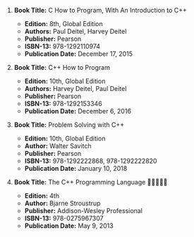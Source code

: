 1. **Book Title:** C How to Program, With An Introduction to C++
   - **Edition:** 8th, Global Edition
   - **Authors:** Paul Deitel, Harvey Deitel
   - **Publisher:** Pearson
   - **ISBN-13:** 978-1292110974
   - **Publication Date:** December 17, 2015

2. **Book Title:** C++ How to Program
   - **Edition:** 10th, Global Edition
   - **Authors:** Harvey Deitel, Paul Deitel
   - **Publisher:** Pearson
   - **ISBN-13:** 978-1292153346
   - **Publication Date:** December 6, 2016

3. **Book Title:** Problem Solving with C++
   - **Edition:** 10th, Global Edition
   - **Author:** Walter Savitch
   - **Publisher:** Pearson
   - **ISBN-13:** 978-1292222868, 978-1292222820
   - **Publication Date:** January 10, 2018

4. **Book Title:** The C++ Programming Language 🚨🚨🚨🚨🚨
   - **Edition:** 4th
   - **Author:** Bjarne Stroustrup
   - **Publisher:** Addison-Wesley Professional
   - **ISBN-13:** 978-0275967307
   - **Publication Date:** May 9, 2013
